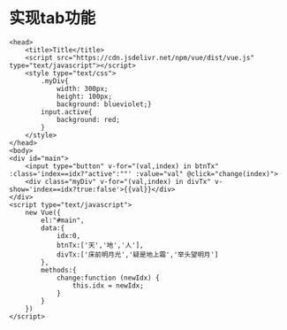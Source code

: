# 实现tab功能
    <head>
        <title>Title</title>
        <script src="https://cdn.jsdelivr.net/npm/vue/dist/vue.js" type="text/javascript"></script>
        <style type="text/css">
            .myDiv{
                width: 300px;
                height: 100px;
                background: blueviolet;}
            input.active{
                background: red;
            }
        </style>
    </head>
    <body>
    <div id="main">
        <input type="button" v-for="(val,index) in btnTx" :class='index==idx?"active":""' :value="val" @click="change(index)">
        <div class="myDiv" v-for="(val,index) in divTx" v-show='index==idx?true:false'>{{val}}</div>
    </div>
    <script type="text/javascript">
        new Vue({
            el:"#main",
            data:{
                idx:0,
                btnTx:['天','地','人'],
                divTx:['床前明月光','疑是地上霜','举头望明月']
            },
            methods:{
                change:function (newIdx) {
                    this.idx = newIdx;
                }
            }
        })
    </script>
